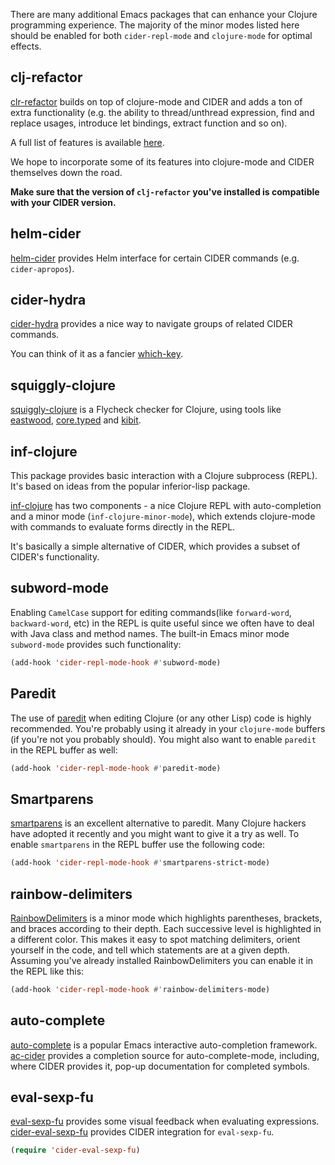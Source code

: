 There are many additional Emacs packages that can enhance your Clojure programming
experience. The majority of the minor modes listed here should be enabled for both
`cider-repl-mode` and `clojure-mode` for optimal effects.

## clj-refactor

[clr-refactor](https://github.com/clojure-emacs/clj-refactor.el) builds on top
of clojure-mode and CIDER and adds a ton of extra functionality (e.g. the
ability to thread/unthread expression, find and replace usages, introduce let
bindings, extract function and so on).

A full list of features is available
[here](https://github.com/clojure-emacs/clj-refactor.el/wiki).

We hope to incorporate some of its features into clojure-mode and CIDER themselves
down the road.

**Make sure that the version of `clj-refactor` you've installed is compatible with
your CIDER version.**

## helm-cider

[helm-cider](https://github.com/clojure-emacs/helm-cider) provides Helm
interface for certain CIDER commands (e.g. `cider-apropos`).

## cider-hydra

[cider-hydra](https://github.com/clojure-emacs/cider-hydra) provides a nice way
to navigate groups of related CIDER commands.

You can think of it as a fancier [which-key](https://github.com/justbur/emacs-which-key).

## squiggly-clojure

[squiggly-clojure](https://github.com/clojure-emacs/squiggly-clojure) is a
Flycheck checker for Clojure, using tools like
[eastwood](https://github.com/jonase/eastwood),
[core.typed](http://typedclojure.org/) and
[kibit](https://github.com/jonase/kibit).

## inf-clojure

This package provides basic interaction with a Clojure subprocess (REPL). It's
based on ideas from the popular inferior-lisp package.

[inf-clojure](https://github.com/clojure-emacs/inf-clojure) has two components -
a nice Clojure REPL with auto-completion and a minor mode
(`inf-clojure-minor-mode`), which extends clojure-mode with commands to evaluate
forms directly in the REPL.

It's basically a simple alternative of CIDER, which provides a subset of CIDER's
functionality.

## subword-mode

Enabling `CamelCase` support for editing commands(like
`forward-word`, `backward-word`, etc) in the REPL is quite useful since
we often have to deal with Java class and method names. The built-in
Emacs minor mode `subword-mode` provides such functionality:

```el
(add-hook 'cider-repl-mode-hook #'subword-mode)
```

## Paredit

The use of [paredit](http://mumble.net/~campbell/emacs/paredit.html)
when editing Clojure (or any other Lisp) code is highly
recommended.  You're probably using it already in your `clojure-mode`
buffers (if you're not you probably should). You might also want to
enable `paredit` in the REPL buffer as well:

```el
(add-hook 'cider-repl-mode-hook #'paredit-mode)
```

## Smartparens

[smartparens](https://github.com/Fuco1/smartparens) is an excellent alternative
  to paredit. Many Clojure hackers have adopted it recently and you might want
  to give it a try as well. To enable `smartparens` in the REPL buffer use the
  following code:

```el
(add-hook 'cider-repl-mode-hook #'smartparens-strict-mode)
```

## rainbow-delimiters

[RainbowDelimiters](https://github.com/Fanael/rainbow-delimiters) is a minor
mode which highlights parentheses, brackets, and braces according to their
depth. Each successive level is highlighted in a different color. This makes it
easy to spot matching delimiters, orient yourself in the code, and tell which
statements are at a given depth. Assuming you've already installed
RainbowDelimiters you can enable it in the REPL like this:

```el
(add-hook 'cider-repl-mode-hook #'rainbow-delimiters-mode)
```

## auto-complete

[auto-complete](http://cx4a.org/software/auto-complete/) is a popular Emacs
interactive auto-completion
framework. [ac-cider](https://github.com/clojure-emacs/ac-cider) provides a
completion source for auto-complete-mode, including, where CIDER provides it,
pop-up documentation for completed symbols.

## eval-sexp-fu

[eval-sexp-fu](https://github.com/hchbaw/eval-sexp-fu.el) provides some visual
feedback when evaluating expressions. [cider-eval-sexp-fu](https://github.com/clojure-emacs/cider-eval-sexp-fu) provides
CIDER integration for `eval-sexp-fu`.

```el
(require 'cider-eval-sexp-fu)
```
